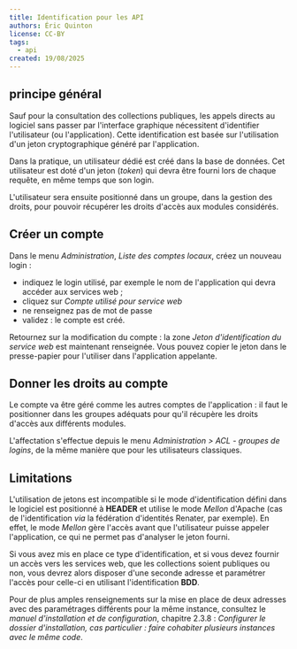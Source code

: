 ```yaml
---
title: Identification pour les API
authors: Éric Quinton
license: CC-BY
tags:
  - api
created: 19/08/2025
---
```


## principe général

Sauf pour la consultation des collections publiques, les appels directs au logiciel sans passer par l'interface graphique nécessitent d'identifier l'utilisateur (ou l'application). Cette identification est basée sur l'utilisation d'un jeton cryptographique généré par l'application.

Dans la pratique, un utilisateur dédié est créé dans la base de données. Cet utilisateur est doté d'un jeton (*token*) qui devra être fourni lors de chaque requête, en même temps que son login.

L'utilisateur sera ensuite positionné dans un groupe, dans la gestion des droits, pour pouvoir récupérer les droits d'accès aux modules considérés.

## Créer un compte

Dans le menu *Administration*, *Liste des comptes locaux*, créez un nouveau login :

- indiquez le login utilisé, par exemple le nom de l'application qui devra accéder aux services web ;
- cliquez sur *Compte utilisé pour service web*
- ne renseignez pas de mot de passe
- validez : le compte est créé.

Retournez sur la modification du compte : la zone *Jeton d'identification du service web* est maintenant renseignée. Vous pouvez copier le jeton dans le presse-papier pour l'utiliser dans l'application appelante.

## Donner les droits au compte

Le compte va être géré comme les autres comptes de l'application : il faut le positionner dans les groupes adéquats pour qu'il récupère les droits d'accès aux différents modules.

L'affectation s'effectue depuis le menu *Administration > ACL - groupes de logins*, de la même manière que pour les utilisateurs classiques.

## Limitations

L'utilisation de jetons est incompatible si le mode d'identification défini dans le logiciel est positionné à **HEADER** et utilise le mode *Mellon* d'Apache (cas de l'identification *via* la fédération d'identités Renater, par exemple). En effet, le mode *Mellon* gère l'accès avant que l'utilisateur puisse appeler l'application, ce qui ne permet pas d'analyser le jeton fourni.

Si vous avez mis en place ce type d'identification, et si vous devez fournir un accès vers les services web, que les collections soient publiques ou non, vous devrez alors disposer d'une seconde adresse et paramétrer l'accès pour celle-ci en utilisant l'identification **BDD**.

Pour de plus amples renseignements sur la mise en place de deux adresses avec des paramétrages différents pour la même instance, consultez le *manuel d'installation et de configuration*, chapitre 2.3.8 : *Configurer le dossier d'installation, cas particulier : faire cohabiter plusieurs instances avec le même code*. 
